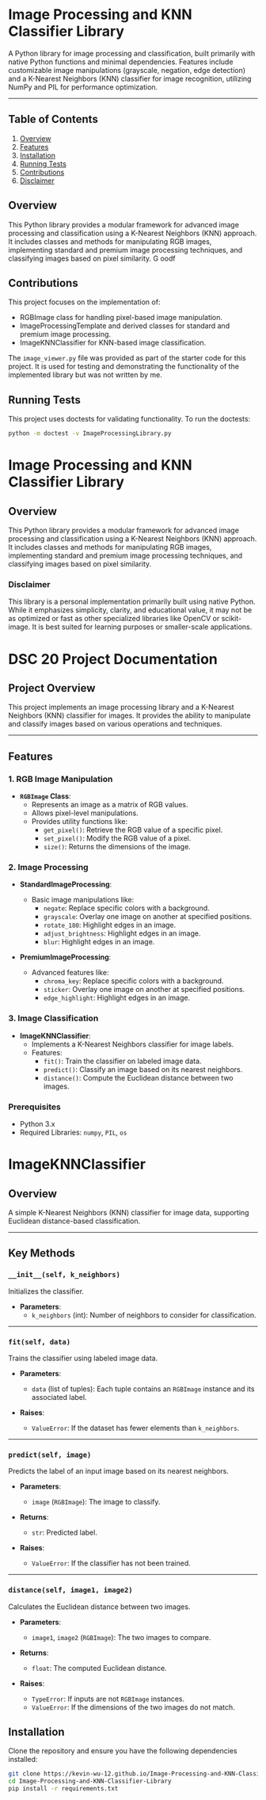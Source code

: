 <h1 class="custom-title">Image Processing and KNN Classifier Library</h1>

A Python library for image processing and classification, built primarily with native Python functions and minimal dependencies. Features include customizable image manipulations (grayscale, negation, edge detection) and a K-Nearest Neighbors (KNN) classifier for image recognition, utilizing NumPy and PIL for performance optimization.

---

## **Table of Contents**
1. [Overview](#overview)
2. [Features](#features)
3. [Installation](#installation)
4. [Running Tests](#running-tests)
5. [Contributions](#contributions)
6. [Disclaimer](#disclaimer)

## **Overview**
This Python library provides a modular framework for advanced image processing and classification using a K-Nearest Neighbors (KNN) approach. It includes classes and methods for manipulating RGB images, implementing standard and premium image processing techniques, and classifying images based on pixel similarity. G oodf


## **Contributions**
This project focuses on the implementation of:
- RGBImage class for handling pixel-based image manipulation.
- ImageProcessingTemplate and derived classes for standard and premium image processing.
- ImageKNNClassifier for KNN-based image classification.

The `image_viewer.py` file was provided as part of the starter code for this project. It is used for testing and demonstrating the functionality of the implemented library but was not
written by me.

## Running Tests
This project uses doctests for validating functionality. To run the doctests:

```bash
python -m doctest -v ImageProcessingLibrary.py
```
# **Image Processing and KNN Classifier Library**

## **Overview**
This Python library provides a modular framework for advanced image processing and classification using a K-Nearest Neighbors (KNN) approach. It includes classes and methods for manipulating RGB images, implementing standard and premium image processing techniques, and classifying images based on pixel similarity.

### Disclaimer
This library is a personal implementation primarily built using native Python. While it emphasizes simplicity, clarity, and educational value, it may not be as optimized or fast as other specialized libraries like OpenCV or scikit-image. It is best suited for learning purposes or smaller-scale applications.

# DSC 20 Project Documentation

## Project Overview
This project implements an image processing library and a K-Nearest Neighbors (KNN) classifier for images. It provides the ability to manipulate and classify images based on various operations and techniques.

---

## Features

### 1. RGB Image Manipulation
- **`RGBImage` Class**:
  - Represents an image as a matrix of RGB values.
  - Allows pixel-level manipulations.
  - Provides utility functions like:
    - `get_pixel()`: Retrieve the RGB value of a specific pixel.
    - `set_pixel()`: Modify the RGB value of a pixel.
    - `size()`: Returns the dimensions of the image.

### 2. Image Processing
- **StandardImageProcessing**:
  - Basic image manipulations like: 
    - `negate`: Replace specific colors with a background.
    - `grayscale`: Overlay one image on another at specified positions.
    - `rotate_180`: Highlight edges in an image.
    - `adjust_brightness`: Highlight edges in an image.
    - `blur`: Highlight edges in an image.

- **PremiumImageProcessing**:
  - Advanced features like:
    - `chroma_key`: Replace specific colors with a background.
    - `sticker`: Overlay one image on another at specified positions.
    - `edge_highlight`: Highlight edges in an image.

### 3. Image Classification
- **ImageKNNClassifier**:
  - Implements a K-Nearest Neighbors classifier for image labels.
  - Features:
    - `fit()`: Train the classifier on labeled image data.
    - `predict()`: Classify an image based on its nearest neighbors.
    - `distance()`: Compute the Euclidean distance between two images.

### Prerequisites
- Python 3.x
- Required Libraries: `numpy`, `PIL`, `os`
# ImageKNNClassifier

## Overview
A simple K-Nearest Neighbors (KNN) classifier for image data, supporting Euclidean distance-based classification.

---

## Key Methods

### `__init__(self, k_neighbors)`
Initializes the classifier.

- **Parameters**:
  - `k_neighbors` (int): Number of neighbors to consider for classification.

---

### `fit(self, data)`
Trains the classifier using labeled image data.

- **Parameters**:
  - `data` (list of tuples): Each tuple contains an `RGBImage` instance and its associated label.

- **Raises**:
  - `ValueError`: If the dataset has fewer elements than `k_neighbors`.

---

### `predict(self, image)`
Predicts the label of an input image based on its nearest neighbors.

- **Parameters**:
  - `image` (`RGBImage`): The image to classify.

- **Returns**:
  - `str`: Predicted label.

- **Raises**:
  - `ValueError`: If the classifier has not been trained.

---

### `distance(self, image1, image2)`
Calculates the Euclidean distance between two images.

- **Parameters**:
  - `image1`, `image2` (`RGBImage`): The two images to compare.

- **Returns**:
  - `float`: The computed Euclidean distance.

- **Raises**:
  - `TypeError`: If inputs are not `RGBImage` instances.
  - `ValueError`: If the dimensions of the two images do not match.


## **Installation**
Clone the repository and ensure you have the following dependencies installed:
```bash
git clone https://kevin-wu-12.github.io/Image-Processing-and-KNN-Classifier-Library/
cd Image-Processing-and-KNN-Classifier-Library
pip install -r requirements.txt

